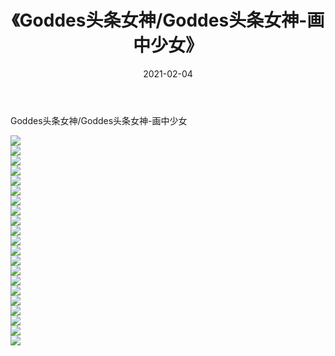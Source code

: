 ﻿---
layout: post
title:  《Goddes头条女神/Goddes头条女神-画中少女》
date:   2021-02-04
img: http://pic.660000.xyz/1:/网络美图/2021/Goddes头条女神/Goddes头条女神-画中少女/000.jpg
categories: [美女, 清纯, 唯美]
---

Goddes头条女神/Goddes头条女神-画中少女

 ![](http://pic.660000.xyz/1:/网络美图/2021/Goddes头条女神/Goddes头条女神-画中少女/001.jpg) <br>![](http://pic.660000.xyz/1:/网络美图/2021/Goddes头条女神/Goddes头条女神-画中少女/002.jpg) <br>![](http://pic.660000.xyz/1:/网络美图/2021/Goddes头条女神/Goddes头条女神-画中少女/003.jpg) <br>![](http://pic.660000.xyz/1:/网络美图/2021/Goddes头条女神/Goddes头条女神-画中少女/004.jpg) <br>![](http://pic.660000.xyz/1:/网络美图/2021/Goddes头条女神/Goddes头条女神-画中少女/005.jpg) <br>![](http://pic.660000.xyz/1:/网络美图/2021/Goddes头条女神/Goddes头条女神-画中少女/006.jpg) <br>![](http://pic.660000.xyz/1:/网络美图/2021/Goddes头条女神/Goddes头条女神-画中少女/007.jpg) <br>![](http://pic.660000.xyz/1:/网络美图/2021/Goddes头条女神/Goddes头条女神-画中少女/008.jpg) <br>![](http://pic.660000.xyz/1:/网络美图/2021/Goddes头条女神/Goddes头条女神-画中少女/009.jpg) <br>![](http://pic.660000.xyz/1:/网络美图/2021/Goddes头条女神/Goddes头条女神-画中少女/010.jpg) <br>![](http://pic.660000.xyz/1:/网络美图/2021/Goddes头条女神/Goddes头条女神-画中少女/011.jpg) <br>![](http://pic.660000.xyz/1:/网络美图/2021/Goddes头条女神/Goddes头条女神-画中少女/012.jpg) <br>![](http://pic.660000.xyz/1:/网络美图/2021/Goddes头条女神/Goddes头条女神-画中少女/013.jpg) <br>![](http://pic.660000.xyz/1:/网络美图/2021/Goddes头条女神/Goddes头条女神-画中少女/014.jpg) <br>![](http://pic.660000.xyz/1:/网络美图/2021/Goddes头条女神/Goddes头条女神-画中少女/015.jpg) <br>![](http://pic.660000.xyz/1:/网络美图/2021/Goddes头条女神/Goddes头条女神-画中少女/016.jpg) <br>![](http://pic.660000.xyz/1:/网络美图/2021/Goddes头条女神/Goddes头条女神-画中少女/017.jpg) <br>![](http://pic.660000.xyz/1:/网络美图/2021/Goddes头条女神/Goddes头条女神-画中少女/018.jpg) <br>![](http://pic.660000.xyz/1:/网络美图/2021/Goddes头条女神/Goddes头条女神-画中少女/019.jpg) <br>![](http://pic.660000.xyz/1:/网络美图/2021/Goddes头条女神/Goddes头条女神-画中少女/020.jpg) <br>![](http://pic.660000.xyz/1:/网络美图/2021/Goddes头条女神/Goddes头条女神-画中少女/021.jpg) <br>